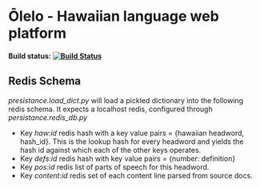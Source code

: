 # Ōlelo - Hawaiian language web platform

#### Build status: [![Build Status](https://travis-ci.org/smehan/olelo.svg?branch=master)](https://travis-ci.org/smehan/olelo)


## Redis Schema
*presistance.load_dict.py* will load a pickled dictionary into the following redis schema. It expects a localhost redis, configured through *persistance.redis_db.py*

* Key *haw:id* redis hash with a key value pairs = {hawaiian headword, hash_id}. This is the lookup hash for every headword and yields the hash id against which each of the other keys operates.
* Key *defs:id* redis hash with key value pairs = {number: definition}
* Key *pos:id* redis list of parts of speech for this headword.
* Key *content:id* redis set of each content line parsed from source docs.